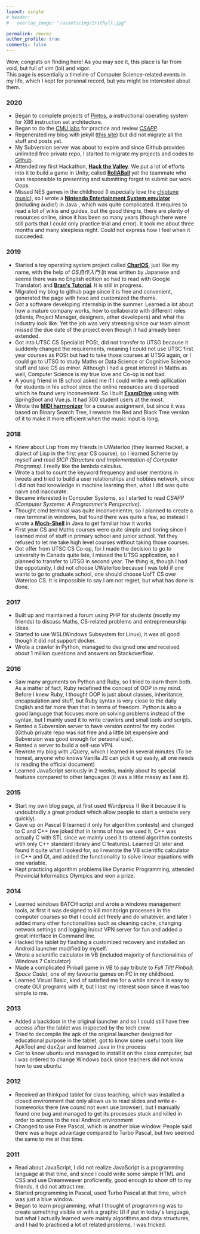 ```yaml
---
layout: single
# header: 
#   overlay_image: "/assets/img/Irithyll.jpg"

permalink: /more/
author_profile: true
comments: false
---
```


Wow, congrats on finding here! As you may see it, this place is far from void, but full of vim (lol) and vigor.  
This page is essentially a timeline of Computer Science-related events in my life, which I kept for personal record, but you might be interested about them.

### 2020
- Began to complete projects of [Pintos](https://en.wikipedia.org/wiki/Pintos), a instructional operating system for X86 instruction set architecture.
- Began to do the [CMU labs](http://csapp.cs.cmu.edu/3e/labs.html) for practice and review [*CSAPP*](http://csapp.cs.cmu.edu/).
- Regenerated my blog with jekyll ([this site](https://charlesj.me)) but did not migrate all the stuff and posts yet.
- My Subversion server was about to expire and since Github provides unlimited free private repo, I started to migrate my projects and codes to [Github](https://github.com/serach24). 
- Attended my first Hackathon, [**Hack the Valley**](https://hackthevalley.io/). We put a lot of efforts into it to build a game in Unity, called [**RollABall**](https://www.youtube.com/watch?v=Q7e6Dj9I2jI) yet the teammate who was responsible to presenting and submitting forgot to submit our work. Oops.
- Missed NES games in the childhood (I especially love the [chiptune music](https://en.wikipedia.org/wiki/Chiptune)), so I wrote a [**Nintendo Entertainment System emulator**](https://github.com/serach24/NES-Emulator) (including audio!) in Java , which was quite complicated. It requires to read a lot of wikis and guides, but the good thing is, there are plenty of resources online, since it has been so many years (though there were still parts that I could only practice trial and error). It took me about three months and many sleepless night. Could not express how I feel when it succeeded. 

### 2019
- Started a toy operating system project called [**CharlOS**](https://github.com/serach24/CharlOS), just like my name, with the help of *OS自作入門* (it was written by Japanese and seems there was no English edition so had to read with Google Translator) and [**Bran's Tutorial**](http://www.osdever.net/bkerndev/Docs/gettingstarted.htm). It is still in progress. 
- Migrated my blog to github page since it is free and convenient, generated the page with hexo and customized the theme.
- Got a software developing internship in the summer. Learned a lot about how a mature company works, how to collaborate with different roles (clients, Project Manager, designers, other developers) and what the industry look like. Yet the job was very stressing since our team almost missed the due date of the project even though it had already been extended.
- Got into UTSC CS Specialist POSt, did not transfer to UTSG because it suddenly changed the requirements, meaning I could not use UTSC first year courses as POSt but had to take those courses at UTSG again, or I could go to UTSG to study Maths or Data Science or Cognitive Science stuff and take CS as minor. Although I had a great interest in Maths as well, Computer Science is my true love and Co-op is not bad.
- A young friend in IB school asked me if I could write a web apllication for students in his school since the online resources are dispersed which he found very inconvenient. So I built [**ExamDrive**](https://github.com/serach24/ExamDrive) using with SpringBoot and Vue.js. It had 300 student users at the most.
- Wrote the [**MIDI harmonizer**](https://github.com/serach24/midi-harmonizer) for a course assignment, but since it was based on Binary Search Tree, I rewrote the Red and Black Tree version of it to make it more efficient when the music input is long. 
### 2018
- Knew about Lisp from my friends in UWaterloo (they learned Racket, a dialect of Lisp in the first year CS course), so I learned Scheme by myself and read *SICP (Structure and Implementation of Computer Programs)*. I really like the lambda calculus.
- Wrote a tool to count the keyword frequency and user mentions in tweets and tried to build a user relationships and hobbies network, since I did not had knowledge in machine learning then, what I did was quite naive and inaccurate.
- Became interested in Computer Systems, so I started to read *CSAPP (Computer Systems: A Programmer's Perspective)*.
- Thought cmd terminal was quite inconvenientm, so I planned to create a new terminal in windows, but found there was quite a few, so instead I wrote a [**Moch-Shell**](https://github.com/serach24/Mock-Shell) in Java to get familiar how it works
- First year CS and Maths courses were quite simple and boring since I learned most of stuff in primary school and junior school. Yet they refused to let me take high level courses without taking those courses. 
- Got offer from UTSC CS Co-op, for I made the decision to go to university in Canada quite late, I missed the UTSG application, so I planned to transfer to UTSG in second year. The thing is, though I had the oppotunity, I did not choose UWaterloo because I was told if one wants to go to graduate school, one should choose UofT CS over Waterloo CS. It is impossible to say I am not regret, but what has done is done.

### 2017
- Built up and maintained a forum using PHP for students (mostly my friends) to discuss Maths, CS-related problems and entrepreneurship ideas. 
- Started to use WSL(Windows Subsystem for Linux), it was all good though it did not support docker.
- Wrote a crawler in Python, managed to designed one and received about 1 million questions and answers on Stackoverflow.

### 2016
- Saw many arguments on Python and Ruby, so I tried to learn them both. As a matter of fact, Ruby redefined the concept of OOP in my mind. Before I knew Ruby, I thought OOP is just about classes, inheritance, encapsulation and stuff, but Ruby syntax is very close to the daily English and far more than that in terms of freedom. Python is also a good language that focuses more on solving problems instead of the syntax, but I mainly used it to write crawlers and small tools and scripts.
- Rented a Subversion server to have version control for my codes (Github private repo was not free and a little bit expensive and Subversion was good enough for personal use).
- Rented a server to build a self-use VPN.
- Rewrote my blog with JQuery, which I learned in several minutes (To be honest, anyone who knows Vanilla JS can pick it up easily, all one needs is reading the official document)
- Learned JavaScript seriously in 2 weeks, mainly about its special features compared to other languages (it was a little messy as I see it). 
### 2015
- Start my own blog page, at first used Wordpress (I like it because it is undoubtedly a great product which allow people to start a website very quickly).
- Gave up on Pascal (I learned it only for algorithm contests) and changed to C and C++ (we joked that in terms of how we used it, C++ was actually C with STL since we mainly used it to attend algorithm contests wtih only C++ standard library and C features). Learned Qt later and found it quite what I looked for, so I rewrote the VB scientific calculator in C++ and Qt, and added the functionality to solve linear equations with one variable.
- Kept practicing algorithm problems like Dynamic Programming, attended Provincial Informatics Olympics and won a prize.
### 2014
- Learned windows BATCH script and wrote a windows management tools, at first it was designed to kill monitorign processes in the computer courses so that I could act freely and do whatever, and later I added many other functionalities such as cleaning cache, changing network settings and logging in/out VPN server for fun and added a great interface in Command line.
- Hacked the tablet by flashing a customized recovery and installed an Android launcher modified by myself.
- Wrote a scientific calculator in VB (included majority of functionalities of Windows 7 Calculator)
- Made a complicated Pinball game in VB to pay tribute to *Full Tilt! Pinball: Space Cadet*, one of my favourite games on PC in my childhood.
- Learned Visual Basic, kind of satisfied me for a while since it is easy to create GUI programs with it, but I lost my interest soon since it was too simple to me. 
### 2013
- Added a backdoor in the original launcher and so I could still have free access after the tablet was inspected by the tech crew.
- Tried to decompile the apk of the original launcher designed for educational purpose in the tablet, got to know some useful tools like ApkTool and dex2jar and learned Java in the process
- Got to know ubuntu and managed to install it on the class computer, but I was ordered to change Windows back since teachers did not know how to use ubuntu.
### 2012
- Received an thinkpad tablet for class teaching, which was installed a closed environment that only allows us to read slides and write e-homeworks there (we cound not even use browser), but I manually found one bug and managed to get its processes stuck and killed in order to access to the real Android environment
- Changed to use Free Pascal, which is another blue window. People said there was a huge advantage compared to Turbo Pascal, but two seemed the same to me at that time. 
### 2011
- Read about JavaScript, I did not realize JavaScript is a programming language at that time, and since I could write some simple HTML and CSS and use Dreamweaver proficiently, good enough to show off to my friends, it did not attract me.
- Started programming in Pascal, used Turbo Pascal at that time, which was just a blue window.
- Began to learn programming, what I thought of programming was to create something visible or with a graphic UI if put in today's language, but what I actually learned were mainly algorithms and data structures, and I had to practiced a lot of related problems, I was tricked.